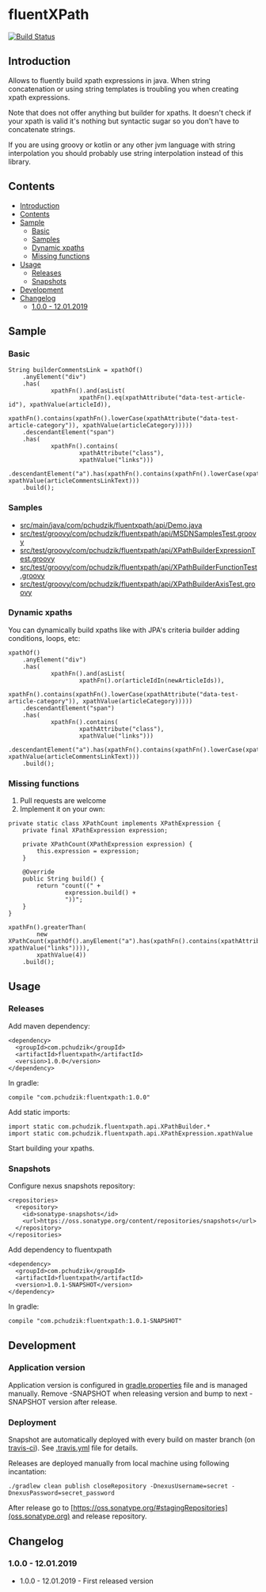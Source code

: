 # fluentXPath

[![Build Status](https://travis-ci.org/pchudzik/fluentxpath.svg?branch=master)](https://travis-ci.org/pchudzik/fluentxpath)

## Introduction 
Allows to fluently build xpath expressions in java. When string concatenation or using string
templates is troubling you when creating xpath expressions.

Note that does not offer anything but builder for xpaths. It doesn't check if your xpath is valid
it's nothing but syntactic sugar so you don't have to concatenate strings.

If you are using groovy or kotlin or any other jvm language with string interpolation you should
probably use string interpolation instead of this library.

## Contents

* [Introduction](#introduction)
* [Contents](#contents)
* [Sample](#sample)
  * [Basic](#basic)
  * [Samples](#samples)
  * [Dynamic xpaths](#dynamic-xpaths)
  * [Missing functions](#missing-functions)
* [Usage](#usage)
  * [Releases](#releases)
  * [Snapshots](#snapshots)
* [Development](#development)
* [Changelog](#changelog)
  * [1.0.0 - 12.01.2019](#100---12012019)

## Sample

### Basic

```
String builderCommentsLink = xpathOf()
    .anyElement("div")
    .has(
            xpathFn().and(asList(
                    xpathFn().eq(xpathAttribute("data-test-article-id"), xpathValue(articleId)),
                    xpathFn().contains(xpathFn().lowerCase(xpathAttribute("data-test-article-category")), xpathValue(articleCategory)))))
    .descendantElement("span")
    .has(
            xpathFn().contains(
                    xpathAttribute("class"),
                    xpathValue("links")))
    .descendantElement("a").has(xpathFn().contains(xpathFn().lowerCase(xpathFn().text()), xpathValue(articleCommentsLinkText)))
    .build();
```

### Samples

* [src/main/java/com/pchudzik/fluentxpath/api/Demo.java](src/main/java/com/pchudzik/fluentxpath/api/Demo.java)
* [src/test/groovy/com/pchudzik/fluentxpath/api/MSDNSamplesTest.groovy](src/test/groovy/com/pchudzik/fluentxpath/api/MSDNSamplesTest.groovy)
* [src/test/groovy/com/pchudzik/fluentxpath/api/XPathBuilderExpressionTest.groovy](src/test/groovy/com/pchudzik/fluentxpath/api/XPathBuilderExpressionTest.groovy)
* [src/test/groovy/com/pchudzik/fluentxpath/api/XPathBuilderFunctionTest.groovy](src/test/groovy/com/pchudzik/fluentxpath/api/XPathBuilderFunctionTest.groovy)
* [src/test/groovy/com/pchudzik/fluentxpath/api/XPathBuilderAxisTest.groovy](src/test/groovy/com/pchudzik/fluentxpath/api/XPathBuilderAxisTest.groovy)

### Dynamic xpaths

You can dynamically build xpaths like with JPA's criteria builder adding conditions, loops, etc:
```
xpathOf()
    .anyElement("div")
    .has(
            xpathFn().and(asList(
                    xpathFn().or(articleIdIn(newArticleIds)),
                    xpathFn().contains(xpathFn().lowerCase(xpathAttribute("data-test-article-category")), xpathValue(articleCategory)))))
    .descendantElement("span")
    .has(
            xpathFn().contains(
                    xpathAttribute("class"),
                    xpathValue("links")))
    .descendantElement("a").has(xpathFn().contains(xpathFn().lowerCase(xpathFn().text()), xpathValue(articleCommentsLinkText)))
    .build();
```

### Missing functions

1. Pull requests are welcome
1. Implement it on your own:
```
private static class XPathCount implements XPathExpression {
    private final XPathExpression expression;

    private XPathCount(XPathExpression expression) {
        this.expression = expression;
    }

    @Override
    public String build() {
        return "count((" +
                expression.build() +
                "))";
    }
}

xpathFn().greaterThan(
        new XPathCount(xpathOf().anyElement("a").has(xpathFn().contains(xpathAttribute("class"), xpathValue("links")))),
        xpathValue(4))
    .build();
```

## Usage

### Releases

Add maven dependency:

```
<dependency>
  <groupId>com.pchudzik</groupId>
  <artifactId>fluentxpath</artifactId>
  <version>1.0.0</version>
</dependency>
```

In gradle:

```
compile "com.pchudzik:fluentxpath:1.0.0"
```

Add static imports:

```
import static com.pchudzik.fluentxpath.api.XPathBuilder.*
import static com.pchudzik.fluentxpath.api.XPathExpression.xpathValue
``` 

Start building your xpaths.

### Snapshots

Configure nexus snapshots repository:

```
<repositories>
  <repository>
    <id>sonatype-snapshots</id>
    <url>https://oss.sonatype.org/content/repositories/snapshots</url>
  </repository>
</repositories>
```

Add dependency to fluentxpath

```
<dependency>
  <groupId>com.pchudzik</groupId>
  <artifactId>fluentxpath</artifactId>
  <version>1.0.1-SNAPSHOT</version>
</dependency>
```

In gradle:

```
compile "com.pchudzik:fluentxpath:1.0.1-SNAPSHOT"
``` 

## Development

### Application version

Application version is configured in [gradle.properties](gradle.properties) file and is managed
manually. Remove -SNAPSHOT when releasing version and bump to next -SNAPSHOT version after release.

### Deployment

Snapshot are automatically deployed with every build on master branch (on
[travis-ci](https://travis-ci.org/pchudzik/fluentxpath)). See [.travis.yml](.travis.yml) file for
details.

Releases are deployed manually from local machine using following incantation:

```./gradlew clean publish closeRepository -DnexusUsername=secret -DnexusPassword=secret_password```

After release go to [https://oss.sonatype.org/#stagingRepositories](oss.sonatype.org) and release
repository.

## Changelog

### 1.0.0 - 12.01.2019

* 1.0.0 - 12.01.2019 - First released version
